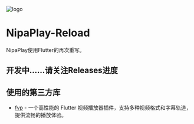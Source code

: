 ![logo](https://github.com/user-attachments/assets/5366a99f-8906-4198-b2cf-2553252c0fb4)
# NipaPlay-Reload
NipaPlay使用Flutter的再次重写。
## 开发中......请关注Releases进度
## 使用的第三方库
- [fvp](https://pub.dev/packages/fvp) - 一个高性能的 Flutter 视频播放器插件，支持多种视频格式和字幕轨道，提供流畅的播放体验。
